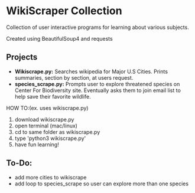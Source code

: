 # WikiScraper Collection
Collection of user interactive programs for learning about various subjects.

Created using BeautifulSoup4 and requests

## Projects
- <b>Wikiscrape.py:</b> Searches wikipedia for Major U.S Cities.  Prints summaries, section by section, at users request.
- <b>species_scrape.py:</b> Prompts user to explore threatened species on Center For Biodiversity site.  Eventually asks them to join email list to help save their favorite wildlife.

HOW TO:(ex. uses wikiscrape.py)
1. download wikiscrape.py
2. open terminal (mac/linux)
3. cd to same folder as wikiscrape.py
4. type 'python3 wikiscrape.py'
5. have fun learning!
  
   
## To-Do:

- add more cities to wikiscrape
- add loop to species_scrape so user can explore more than one species
